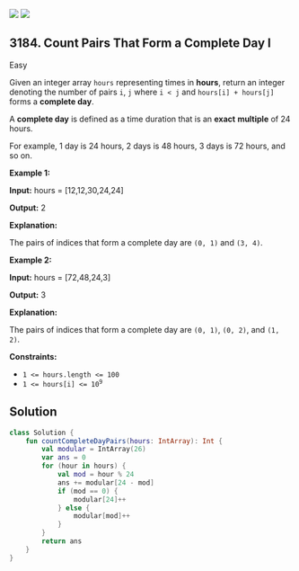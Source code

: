 [![](https://img.shields.io/github/stars/javadev/LeetCode-in-Kotlin?label=Stars&style=flat-square)](https://github.com/javadev/LeetCode-in-Kotlin)
[![](https://img.shields.io/github/forks/javadev/LeetCode-in-Kotlin?label=Fork%20me%20on%20GitHub%20&style=flat-square)](https://github.com/javadev/LeetCode-in-Kotlin/fork)

## 3184\. Count Pairs That Form a Complete Day I

Easy

Given an integer array `hours` representing times in **hours**, return an integer denoting the number of pairs `i`, `j` where `i < j` and `hours[i] + hours[j]` forms a **complete day**.

A **complete day** is defined as a time duration that is an **exact** **multiple** of 24 hours.

For example, 1 day is 24 hours, 2 days is 48 hours, 3 days is 72 hours, and so on.

**Example 1:**

**Input:** hours = [12,12,30,24,24]

**Output:** 2

**Explanation:**

The pairs of indices that form a complete day are `(0, 1)` and `(3, 4)`.

**Example 2:**

**Input:** hours = [72,48,24,3]

**Output:** 3

**Explanation:**

The pairs of indices that form a complete day are `(0, 1)`, `(0, 2)`, and `(1, 2)`.

**Constraints:**

*   `1 <= hours.length <= 100`
*   <code>1 <= hours[i] <= 10<sup>9</sup></code>

## Solution

```kotlin
class Solution {
    fun countCompleteDayPairs(hours: IntArray): Int {
        val modular = IntArray(26)
        var ans = 0
        for (hour in hours) {
            val mod = hour % 24
            ans += modular[24 - mod]
            if (mod == 0) {
                modular[24]++
            } else {
                modular[mod]++
            }
        }
        return ans
    }
}
```